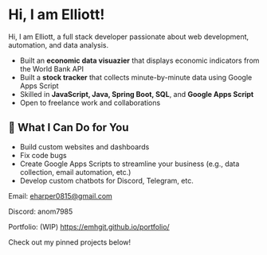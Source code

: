 # Hi, I am Elliott!

Hi, I am Elliott, a full stack developer passionate about web development, automation, and data analysis.

- Built an **economic data visuazier** that displays economic indicators from the World Bank API
- Built a **stock tracker** that collects minute-by-minute data using Google Apps Script
- Skilled in **JavaScript, Java, Spring Boot, SQL**, and **Google Apps Script**
- Open to freelance work and collaborations

## 💼 What I Can Do for You
- Build custom websites and dashboards
- Fix code bugs
- Create Google Apps Scripts to streamline your business (e.g., data collection, email automation, etc.)
- Develop custom chatbots for Discord, Telegram, etc.

Email: eharper0815@gmail.com

Discord: anom7985

Portfolio: (WIP) https://emhgit.github.io/portfolio/

Check out my pinned projects below!
